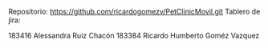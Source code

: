 Repositorio: https://github.com/ricardogomezv/PetClinicMovil.git
Tablero de jira:

183416 Alessandra Ruiz Chacón
183384 Ricardo Humberto Goméz Vazquez
